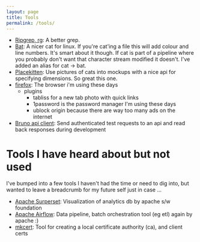 ```yaml
---
layout: page
title: Tools
permalink: /tools/
---
```


* [Ripgrep, rg](https://github.com/BurntSushi/ripgrep): A better grep.
* [Bat](https://github.com/sharkdp/bat): A nicer cat for linux. If you're cat'ing a file this will add colour and line numbers. It's smart about it though. If cat is part of a pipeline where you probably don't want that character stream modified it doesn't. I've added an alias for cat -> bat.
* [Placekitten](https://placekitten.com/): Use pictures of cats into mockups with a nice api for specifying dimensions. So great this one.
* [firefox](https://www.mozilla.org): The browser i'm using these days
  * plugins
    * tabliss for a new tab photo with quick links
    * 1password is the password manager I'm using these days
    * ublock origin because there are way too many ads on the internet
* [Bruno api client](https://www.usebruno.com/): Send authenticated test requests to an api and read back responses during development

# Tools I have heard about but not used

I've bumped into a few tools I haven't had the time or need to dig into, but wanted to leave a breadcrumb for my future self just in case ...

* [Apache Surperset](https://superset.apache.org/): Visualization of analytics db by apache s/w foundation
* [Apache Airflow](https://airflow.apache.org/): Data pipeline, batch orchestration tool (eg etl) again by apache :)
* [mkcert](https://github.com/FiloSottile/mkcert): Tool for creating a local certificate authority (ca), and client certs
